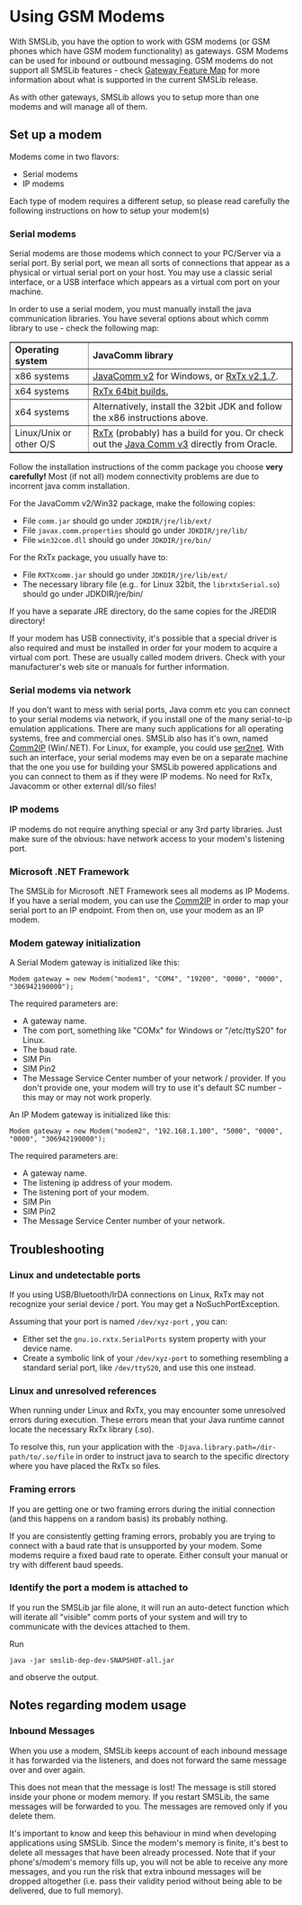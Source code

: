 # Using GSM Modems

With SMSLib, you have the option to work with GSM modems (or GSM phones which have GSM modem functionality) as gateways. GSM Modems can be used for inbound or outbound messaging. GSM modems do not support all SMSLib features - check [Gateway Feature Map](https://github.com/smslib/smslib/wiki/GatewayFeatureMap) for more information about what is supported in the current SMSLib release.

As with other gateways, SMSLib allows you to setup more than one modems and will manage all of them.

## Set up a modem

Modems come in two flavors:

* Serial modems
* IP modems

Each type of modem requires a different setup, so please read carefully the following instructions on how to setup your modem(s)

### Serial modems

Serial modems are those modems which connect to your PC/Server via a serial port. By serial port, we mean all sorts of connections that appear as a physical or virtual serial port on your host. You may use a classic serial interface, or a USB interface which appears as a virtual com port on your machine.

In order to use a serial modem, you must manually install the java communication libraries. You have several options about which comm library to use - check the following map:

<table border="1">
<tr><td><b>Operating system</b></td><td><b>JavaComm library</b></td></tr>
<tr><td>x86 systems</td><td><a href="http://smslib.org/download/">JavaComm v2</a> for Windows, or <a href="http://rxtx.qbang.org/pub/rxtx/rxtx-2.1-7-bins-r2.zip">RxTx v2.1.7</a>.</td></tr>
<tr><td>x64 systems</td><td><a href="http://mfizz.com/oss/rxtx-for-java">RxTx 64bit builds.</a></td></tr>
<tr><td>x64 systems</td><td>Alternatively, install the 32bit JDK and follow the x86 instructions above.</td></tr>
<tr><td>Linux/Unix or other O/S</td><td><a href="http://rxtx.qbang.org/">RxTx</a> (probably) has a build for you. Or check out the <a href="http://www.oracle.com/technetwork/java/index-jsp-141752.html">Java Comm v3</a> directly from Oracle.</td></tr>
</table>

Follow the installation instructions of the comm package you choose **very carefully!** Most (if not all) modem connectivity problems are due to incorrent java comm installation.

For the JavaComm v2/Win32 package, make the following copies:

* File `comm.jar` should go under `JDKDIR/jre/lib/ext/`
* File `javax.comm.properties` should go under `JDKDIR/jre/lib/`
* File `win32com.dll` should go under `JDKDIR/jre/bin/`

For the RxTx package, you usually have to:

* File `RXTXcomm.jar` should go under `JDKDIR/jre/lib/ext/`
* The necessary library file (e.g.. for Linux 32bit, the `librxtxSerial.so`) should go under JDKDIR/jre/bin/

If you have a separate JRE directory, do the same copies for the JREDIR directory!

If your modem has USB connectivity, it's possible that a special driver is also required and must be installed in order for your modem to acquire a virtual com port. These are usually called modem drivers. Check with your manufacturer's web site or manuals for further information.

### Serial modems via network

If you don't want to mess with serial ports, Java comm etc you can connect to your serial modems via network, if you install one of the many serial-to-ip emulation applications. There are many such applications for all operating systems, free and commercial ones. SMSLib also has it's own, named [Comm2IP](https://github.com/smslib/comm2ip) (Win/.NET). For Linux, for example, you could use [ser2net](http://sourceforge.net/projects/ser2net/). With such an interface, your serial modems may even be on a separate machine that the one you use for building your SMSLib powered applications and you can connect to them as if they were IP modems. No need for RxTx, Javacomm or other external dll/so files!

### IP modems

IP modems do not require anything special or any 3rd party libraries. Just make sure of the obvious: have network access to your modem's listening port.

### Microsoft .NET Framework

The SMSLib for Microsoft .NET Framework sees all modems as IP Modems. If you have a serial modem, you can use the [Comm2IP](https://github.com/smslib/comm2ip) in order to map your serial port to an IP endpoint. From then on, use your modem as an IP modem.

### Modem gateway initialization

A Serial Modem gateway is initialized like this:

```
Modem gateway = new Modem("modem1", "COM4", "19200", "0000", "0000", "306942190000");
```

The required parameters are:

* A gateway name.
* The com port, something like "COMx" for Windows or "/etc/ttyS20" for Linux.
* The baud rate.
* SIM Pin
* SIM Pin2
* The Message Service Center number of your network / provider. If you don't provide one, your modem will try to use it's default SC number - this may or may not work properly.

An IP Modem gateway is initialized like this:

```
Modem gateway = new Modem("modem2", "192.168.1.100", "5000", "0000", "0000", "306942190000");
```

The required parameters are:

* A gateway name.
* The listening ip address of your modem.
* The listening port of your modem.
* SIM Pin
* SIM Pin2
* The Message Service Center number of your network.

## Troubleshooting

### Linux and undetectable ports

If you using USB/Bluetooth/IrDA connections on Linux, RxTx may not recognize your serial device / port. You may get a NoSuchPortException.

Assuming that your port is named `/dev/xyz-port` , you can:

* Either set the `gnu.io.rxtx.SerialPorts` system property with your device name.
* Create a symbolic link of your `/dev/xyz-port` to something resembling a standard serial port, like `/dev/ttyS20`, and use this one instead.

### Linux and unresolved references

When running under Linux and RxTx, you may encounter some unresolved errors during execution. These errors mean that your Java runtime cannot locate the necessary RxTx library (.so).

To resolve this, run your application with the `-Djava.library.path=/dir-path/to/.so/file` in order to instruct java to search to the specific directory where you have placed the RxTx so files.

### Framing errors

If you are getting one or two framing errors during the initial connection (and this happens on a random basis) its probably nothing.

If you are consistently getting framing errors, probably you are trying to connect with a baud rate that is unsupported by your modem. Some modems require a fixed baud rate to operate. Either consult your manual or try with different baud speeds.

### Identify the port a modem is attached to

If you run the SMSLib jar file alone, it will run an auto-detect function which will iterate all "visible" comm ports of your system and will try to communicate with the devices attached to them.

Run

```
java -jar smslib-dep-dev-SNAPSHOT-all.jar
```

and observe the output.

## Notes regarding modem usage

### Inbound Messages

When you use a modem, SMSLib keeps account of each inbound message it has forwarded via the listeners, and does not forward the same message over and over again.

This does not mean that the message is lost! The message is still stored inside your phone or modem memory. If you restart SMSLib, the same messages will be forwarded to you. The messages are removed only if you delete them.

It's important to know and keep this behaviour in mind when developing applications using SMSLib. Since the modem's memory is finite, it's best to delete all messages that have been already processed. Note that if your phone's/modem's memory fills up, you will not be able to receive any more messages, and you run the risk that extra inbound messages will be dropped altogether (i.e. pass their validity period without being able to be delivered, due to full memory).
